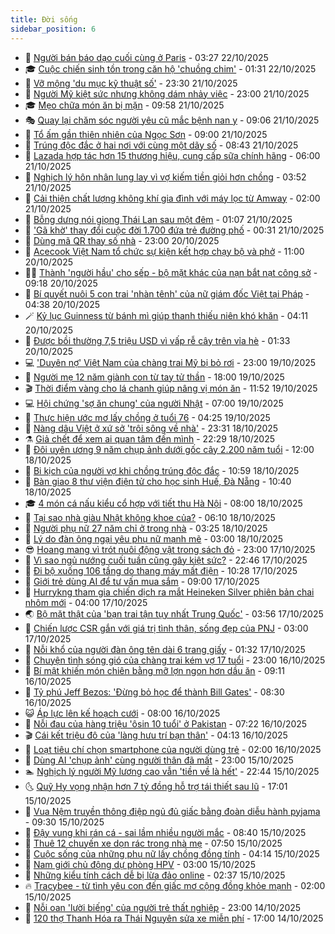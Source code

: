 ```yaml
---
title: Đời sống
sidebar_position: 6
---
```


<!-- vnexpress-doi-song:START -->
- 🚀 [Người bán báo dạo cuối cùng ở Paris](https://vnexpress.net/nguoi-ban-bao-dao-cuoi-cung-o-paris-4954319.html) - 03:27 22/10/2025
- 🎓 [Cuộc chiến sinh tồn trong căn hộ &#39;chuồng chim&#39;](https://vnexpress.net/cuoc-chien-sinh-ton-trong-can-ho-chuong-chim-4954185.html) - 01:31 22/10/2025
- 🚦 [Vỡ mộng &#39;du mục kỹ thuật số&#39;](https://vnexpress.net/vo-mong-du-muc-ky-thuat-so-4953984.html) - 23:30 21/10/2025
- 🦣 [Người Mỹ kiệt sức nhưng không dám nhảy việc](https://vnexpress.net/nguoi-my-kiet-suc-nhung-khong-dam-nhay-viec-4953924.html) - 23:00 21/10/2025
- 🎓 [Mẹo chữa món ăn bị mặn](https://vnexpress.net/meo-chua-mon-an-bi-man-4954095.html) - 09:58 21/10/2025
- 🎭 [Quay lại chăm sóc người yêu cũ mắc bệnh nan y](https://vnexpress.net/quay-lai-cham-soc-nguoi-yeu-cu-mac-benh-nan-y-4953998.html) - 09:06 21/10/2025
- 🦅 [Tổ ấm gần thiên nhiên của Ngọc Sơn](https://vnexpress.net/to-am-gan-thien-nhien-cua-ngoc-son-4953710.html) - 09:00 21/10/2025
- 🎃 [Trúng độc đắc ở hai nơi với cùng một dãy số](https://vnexpress.net/trung-doc-dac-o-hai-noi-voi-cung-mot-day-so-4953995.html) - 08:43 21/10/2025
- 💪 [Lazada hợp tác hơn 15 thương hiệu, cung cấp sữa chính hãng](https://vnexpress.net/lazada-hop-tac-hon-15-thuong-hieu-cung-cap-sua-chinh-hang-4953676.html) - 06:00 21/10/2025
- 🐻 [Nghịch lý hôn nhân lung lay vì vợ kiếm tiền giỏi hơn chồng](https://vnexpress.net/nghich-ly-hon-nhan-lung-lay-vi-vo-kiem-tien-gioi-hon-chong-4953451.html) - 03:52 21/10/2025
- 🧠 [Cải thiện chất lượng không khí gia đình với máy lọc từ Amway](https://vnexpress.net/cai-thien-chat-luong-khong-khi-gia-dinh-voi-may-loc-tu-amway-4952192.html) - 02:00 21/10/2025
- 🐘 [Bỗng dưng nói giọng Thái Lan sau một đêm](https://vnexpress.net/bong-dung-noi-giong-thai-lan-sau-mot-dem-4953751.html) - 01:07 21/10/2025
- 👹 [&#39;Gã khờ&#39; thay đổi cuộc đời 1.700 đứa trẻ đường phố](https://vnexpress.net/ga-kho-thay-doi-cuoc-doi-1-700-dua-tre-duong-pho-4946349.html) - 00:31 21/10/2025
- 💂 [Dùng mã QR thay số nhà](https://vnexpress.net/dung-ma-qr-thay-so-nha-4952719.html) - 23:00 20/10/2025
- 🦍 [Acecook Việt Nam tổ chức sự kiện kết hợp chạy bộ và phở](https://vnexpress.net/acecook-viet-nam-to-chuc-su-kien-ket-hop-chay-bo-va-pho-4953656.html) - 11:00 20/10/2025
- 🧑‍🏫 [Thành &#39;người hầu&#39; cho sếp - bộ mặt khác của nạn bắt nạt công sở](https://vnexpress.net/thanh-nguoi-hau-cho-sep-bo-mat-khac-cua-nan-bat-nat-cong-so-4953448.html) - 09:18 20/10/2025
- 🧰 [Bí quyết nuôi 5 con trai &#39;nhàn tênh&#39; của nữ giám đốc Việt tại Pháp](https://vnexpress.net/bi-quyet-nuoi-5-con-trai-nhan-tenh-cua-nu-giam-doc-viet-tai-phap-4953221.html) - 04:38 20/10/2025
- 🪄 [Kỷ lục Guinness từ bánh mì giúp thanh thiếu niên khó khăn](https://vnexpress.net/ky-luc-guinness-tu-banh-mi-giup-thanh-thieu-nien-kho-khan-4952604.html) - 04:11 20/10/2025
- 🐲 [Được bồi thường 7,5 triệu USD vì vấp rễ cây trên vỉa hè](https://vnexpress.net/duoc-boi-thuong-7-5-trieu-usd-vi-vap-re-cay-tren-via-he-4953292.html) - 01:33 20/10/2025
- 💻 [&#39;Duyên nợ&#39; Việt Nam của chàng trai Mỹ bị bỏ rơi](https://vnexpress.net/duyen-no-viet-nam-cua-chang-trai-my-bi-bo-roi-4951778.html) - 23:00 19/10/2025
- 🐘 [Người mẹ 12 năm giành con từ tay tử thần](https://vnexpress.net/nguoi-me-12-nam-gianh-con-tu-tay-tu-than-4952736.html) - 18:00 19/10/2025
- 🎬 [Thời điểm vàng cho lá chanh giúp nâng vị món ăn](https://vnexpress.net/thoi-diem-vang-cho-la-chanh-giup-nang-vi-mon-an-4953230.html) - 11:52 19/10/2025
- 💻 [Hội chứng &#39;sợ ăn chung&#39; của người Nhật](https://vnexpress.net/hoi-chung-so-an-chung-cua-nguoi-nhat-4952804.html) - 07:00 19/10/2025
- 🧰 [Thực hiện ước mơ lấy chồng ở tuổi 76](https://vnexpress.net/thuc-hien-uoc-mo-lay-chong-o-tuoi-76-4953110.html) - 04:25 19/10/2025
- 🫣 [Nàng dâu Việt ở xứ sở &#39;trôi sông về nhà&#39;](https://vnexpress.net/nang-dau-viet-o-xu-so-troi-song-ve-nha-4947803.html) - 23:31 18/10/2025
- ⚗️ [Giả chết để xem ai quan tâm đến mình](https://vnexpress.net/gia-chet-de-xem-ai-quan-tam-den-minh-4953054.html) - 22:29 18/10/2025
- 🌊 [Đôi uyên ương 9 năm chụp ảnh dưới gốc cây 2.200 năm tuổi](https://vnexpress.net/doi-uyen-uong-9-nam-chup-anh-duoi-goc-cay-2-200-nam-tuoi-4952986.html) - 12:00 18/10/2025
- 💃 [Bi kịch của người vợ khi chồng trúng độc đắc](https://vnexpress.net/bi-kich-cua-nguoi-vo-khi-chong-trung-doc-dac-4952891.html) - 10:59 18/10/2025
- 🦆 [Bàn giao 8 thư viện điện tử cho học sinh Huế, Đà Nẵng](https://vnexpress.net/ban-giao-8-thu-vien-dien-tu-cho-hoc-sinh-hue-da-nang-4952913.html) - 10:40 18/10/2025
- 🎓 [4 món cá nấu kiểu cổ hợp với tiết thu Hà Nội](https://vnexpress.net/4-mon-ca-nau-kieu-co-hop-voi-tiet-thu-ha-noi-4952902.html) - 08:00 18/10/2025
- 💪 [Tại sao nhà giàu Nhật không khoe của?](https://vnexpress.net/tai-sao-nha-giau-nhat-khong-khoe-cua-4952904.html) - 06:10 18/10/2025
- 🤔 [Người phụ nữ 27 năm chỉ ở trong nhà](https://vnexpress.net/nguoi-phu-nu-27-nam-chi-o-trong-nha-4952867.html) - 03:25 18/10/2025
- 🧰 [Lý do đàn ông ngại yêu phụ nữ mạnh mẽ](https://vnexpress.net/ly-do-dan-ong-ngai-yeu-phu-nu-manh-me-4952635.html) - 03:00 18/10/2025
- 😎 [Hoang mang vì trót nuôi động vật trong sách đỏ](https://vnexpress.net/hoang-mang-vi-trot-nuoi-dong-vat-trong-sach-do-4952708.html) - 23:00 17/10/2025
- 🌮 [Vì sao ngủ nướng cuối tuần cũng gây kiệt sức?](https://vnexpress.net/vi-sao-ngu-nuong-cuoi-tuan-cung-gay-kiet-suc-4952678.html) - 22:46 17/10/2025
- 🧠 [Đi bộ xuống 106 tầng do thang máy mất điện](https://vnexpress.net/di-bo-xuong-106-tang-do-thang-may-mat-dien-4952728.html) - 10:28 17/10/2025
- 🎡 [Giới trẻ dùng AI để tư vấn mua sắm](https://vnexpress.net/gioi-tre-dung-ai-de-tu-van-mua-sam-4952668.html) - 09:00 17/10/2025
- 🎡 [Hurrykng tham gia chiến dịch ra mắt Heineken Silver phiên bản chai nhôm mới](https://vnexpress.net/hurrykng-tham-gia-chien-dich-ra-mat-heineken-silver-phien-ban-chai-nhom-moi-4952542.html) - 04:00 17/10/2025
- 🌏 [Bộ mặt thật của &#39;bạn trai tận tụy nhất Trung Quốc&#39;](https://vnexpress.net/bo-mat-that-cua-ban-trai-tan-tuy-nhat-trung-quoc-4952492.html) - 03:56 17/10/2025
- 🐻 [Chiến lược CSR gắn với giá trị tình thân, sống đẹp của PNJ](https://vnexpress.net/chien-luoc-csr-gan-voi-gia-tri-tinh-than-song-dep-cua-pnj-4952503.html) - 03:00 17/10/2025
- 💂 [Nỗi khổ của người đàn ông tên dài 6 trang giấy](https://vnexpress.net/noi-kho-cua-nguoi-dan-ong-ten-dai-6-trang-giay-4952398.html) - 01:32 17/10/2025
- 🥸 [Chuyện tình sóng gió của chàng trai kém vợ 17 tuổi](https://vnexpress.net/chuyen-tinh-song-gio-cua-chang-trai-kem-vo-17-tuoi-4951785.html) - 23:00 16/10/2025
- 🌋 [Bí mật khiến món chiên bằng mỡ lợn ngon hơn dầu ăn](https://vnexpress.net/bi-mat-khien-mon-chien-bang-mo-lon-ngon-hon-dau-an-4952293.html) - 09:11 16/10/2025
- 🦩 [Tỷ phú Jeff Bezos: &#39;Đừng bỏ học để thành Bill Gates&#39;](https://vnexpress.net/ty-phu-jeff-bezos-dung-bo-hoc-de-thanh-bill-gates-4951923.html) - 08:30 16/10/2025
- 😺 [Áp lực lên kế hoạch cưới](https://vnexpress.net/ap-luc-len-ke-hoach-cuoi-4952209.html) - 08:00 16/10/2025
- 🐻 [Nỗi đau của hàng triệu &#39;ôsin 10 tuổi&#39; ở Pakistan](https://vnexpress.net/noi-dau-cua-hang-trieu-osin-10-tuoi-o-pakistan-4951917.html) - 07:22 16/10/2025
- 🎬 [Cái kết triệu đô của &#39;làng hưu trí bạn thân&#39;](https://vnexpress.net/cai-ket-trieu-do-cua-lang-huu-tri-ban-than-4951962.html) - 04:13 16/10/2025
- 🎊 [Loạt tiêu chí chọn smartphone của người dùng trẻ](https://vnexpress.net/loat-tieu-chi-chon-smartphone-cua-nguoi-dung-tre-4951700.html) - 02:00 16/10/2025
- 💄 [Dùng AI &#39;chụp ảnh&#39; cùng người thân đã mất](https://vnexpress.net/dung-ai-chup-anh-cung-nguoi-than-da-mat-4951782.html) - 23:00 15/10/2025
- 🏊 [Nghịch lý người Mỹ lương cao vẫn &#39;tiền về là hết&#39;](https://vnexpress.net/nghich-ly-nguoi-my-luong-cao-van-tien-ve-la-het-4951913.html) - 22:44 15/10/2025
- 🌜 [Quỹ Hy vọng nhận hơn 7 tỷ đồng hỗ trợ tái thiết sau lũ](https://vnexpress.net/quy-hy-vong-nhan-hon-7-ty-dong-ho-tro-tai-thiet-sau-lu-4951860.html) - 17:01 15/10/2025
- 🤡 [Vua Nệm truyền thông điệp ngủ đủ giấc bằng đoàn diễu hành pyjama](https://vnexpress.net/vua-nem-truyen-thong-diep-ngu-du-giac-bang-doan-dieu-hanh-pyjama-4951802.html) - 09:30 15/10/2025
- 🥰 [Đậy vung khi rán cá - sai lầm nhiều người mắc](https://vnexpress.net/day-vung-khi-ran-ca-sai-lam-nhieu-nguoi-mac-4951705.html) - 08:40 15/10/2025
- 🦍 [Thuê 12 chuyến xe dọn rác trong nhà mẹ](https://vnexpress.net/thue-12-chuyen-xe-don-rac-trong-nha-me-4951557.html) - 07:50 15/10/2025
- 🫣 [Cuộc sống của những phụ nữ lấy chồng đồng tính](https://vnexpress.net/cuoc-song-cua-nhung-phu-nu-lay-chong-dong-tinh-4951576.html) - 04:14 15/10/2025
- 🚦 [Nam giới chủ động dự phòng HPV](https://vnexpress.net/nam-gioi-chu-dong-du-phong-hpv-4951127.html) - 03:00 15/10/2025
- 🐘 [Những kiểu tính cách dễ bị lừa đảo online](https://vnexpress.net/nhung-kieu-tinh-cach-de-bi-lua-dao-online-4943717.html) - 02:37 15/10/2025
- 🔥 [Tracybee - từ tình yêu con đến giấc mơ cộng đồng khỏe mạnh](https://vnexpress.net/tracybee-tu-tinh-yeu-con-den-giac-mo-cong-dong-khoe-manh-4951353.html) - 02:00 15/10/2025
- 🎃 [Nỗi oan &#39;lười biếng&#39; của người trẻ thất nghiệp](https://vnexpress.net/noi-oan-luoi-bieng-cua-nguoi-tre-that-nghiep-4950464.html) - 23:00 14/10/2025
- 🥳 [120 thợ Thanh Hóa ra Thái Nguyên sửa xe miễn phí](https://vnexpress.net/120-tho-thanh-hoa-ra-thai-nguyen-sua-xe-mien-phi-4951164.html) - 17:00 14/10/2025<!-- vnexpress-doi-song:END -->
